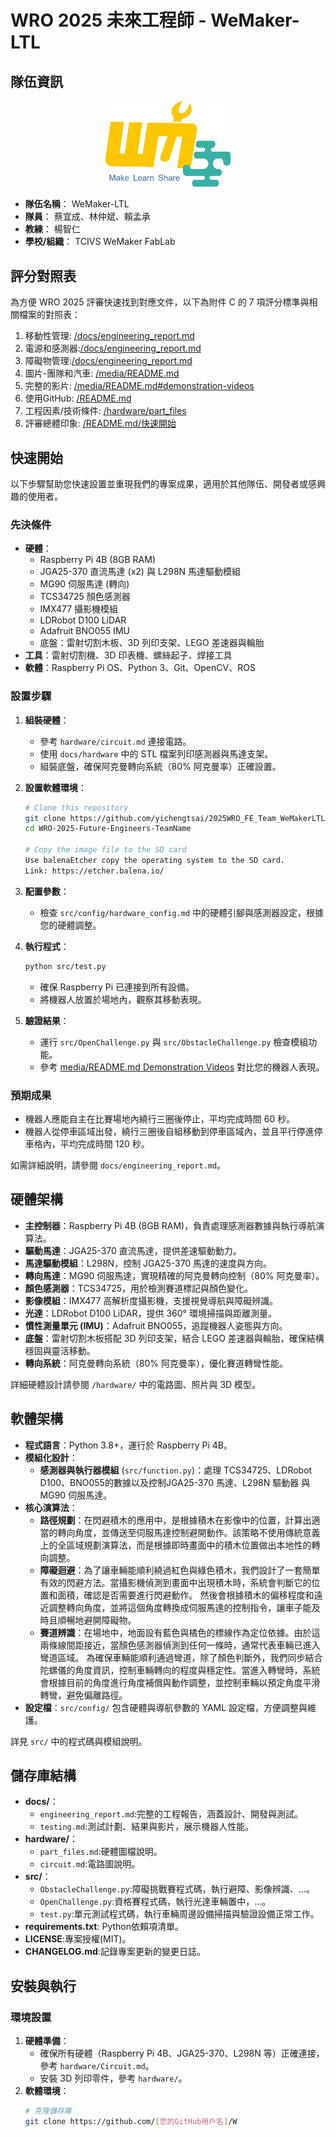 # WRO 2025 未來工程師 - WeMaker-LTL

## 隊伍資訊

<div align="center"><img src="img/WeMaker - LOGO.png" width="200px"></div>

- **隊伍名稱**： WeMaker-LTL
- **隊員**： 蔡宜成、林仲斌、賴孟承
- **教練**： 楊智仁
- **學校/組織**： TCIVS WeMaker FabLab

## 評分對照表
為方便 WRO 2025 評審快速找到對應文件，以下為附件 C 的 7 項評分標準與相關檔案的對照表：
1. 移動性管理: [/docs/engineering_report.md](docs/engineering_report.md#移動性管理)
2. 電源和感測器:[/docs/engineering_report.md](docs/engineering_report.md#電源管理與感測)
3. 障礙物管理:[/docs/engineering_report.md](docs/engineering_report.md#障礙管理)
4. 圖片-團隊和汽車: [/media/README.md](media/README.md)
5. 完整的影片: [/media/README.md#demonstration-videos](media/README.md#demonstration-videos)
6. 使用GitHub: [/README.md](README.md)
7. 工程因素/技術條件: [/hardware/part_files](/hardware/part_files.md)
8. 評審總體印象: [/README.md/快速開始](README.md#快速開始)

## 快速開始
以下步驟幫助您快速設置並重現我們的專案成果，適用於其他隊伍、開發者或感興趣的使用者。

### 先決條件
- **硬體**：
  - Raspberry Pi 4B (8GB RAM)
  - JGA25-370 直流馬達 (x2) 與 L298N 馬達驅動模組
  - MG90 伺服馬達 (轉向)
  - TCS34725 顏色感測器
  - IMX477 攝影機模組
  - LDRobot D100 LiDAR
  - Adafruit BNO055 IMU
  - 底盤：雷射切割木板、3D 列印支架、LEGO 差速器與輪胎
- **工具**：雷射切割機、3D 印表機、螺絲起子、焊接工具
- **軟體**：Raspberry Pi OS、Python 3、Git、OpenCV、ROS

### 設置步驟
1. **組裝硬體**：
   - 參考 `hardware/circuit.md` 連接電路。
   - 使用 `docs/hardware` 中的 STL 檔案列印感測器與馬達支架。
   - 組裝底盤，確保阿克曼轉向系統（80% 阿克曼率）正確設置。
2. **設置軟體環境**：

   ```bash
   # Clone this repository
   git clone https://github.com/yichengtsai/2025WRO_FE_Team_WeMakerLTL.git
   cd WRO-2025-Future-Engineers-TeamName

   # Copy the image file to the SD card
   Use balenaEtcher copy the operating system to the SD card.
   Link: https://etcher.balena.io/
   ```
3. **配置參數**：
   - 檢查 `src/config/hardware_config.md` 中的硬體引腳與感測器設定，根據您的硬體調整。
4. **執行程式**：
   ```bash
   python src/test.py
   ```
   - 確保 Raspberry Pi 已連接到所有設備。
   - 將機器人放置於場地內，觀察其移動表現。
5. **驗證結果**：
   - 運行 `src/OpenChallenge.py` 與 `src/ObstacleChallenge.py` 檢查模組功能。
   - 參考 [media/README.md Demonstration Videos](media/README.md#demonstration-videos) 對比您的機器人表現。

### 預期成果
- 機器人應能自主在比賽場地內繞行三圈後停止，平均完成時間 60 秒。
- 機器人從停車區域出發，繞行三圈後自組移動到停車區域內，並且平行停進停車格內，平均完成時間 120 秒。

如需詳細說明，請參閱 `docs/engineering_report.md`。

## 硬體架構
- **主控制器**：Raspberry Pi 4B (8GB RAM)，負責處理感測器數據與執行導航演算法。
- **驅動馬達**：JGA25-370 直流馬達，提供差速驅動動力。
- **馬達驅動模組**：L298N，控制 JGA25-370 馬達的速度與方向。
- **轉向馬達**：MG90 伺服馬達，實現精確的阿克曼轉向控制（80% 阿克曼率）。
- **顏色感測器**：TCS34725，用於檢測賽道標記與顏色變化。
- **影像模組**：IMX477 高解析度攝影機，支援視覺導航與障礙辨識。
- **光達**：LDRobot D100 LiDAR，提供 360° 環境掃描與距離測量。
- **慣性測量單元 (IMU)**：Adafruit BNO055，追蹤機器人姿態與方向。
- **底盤**：雷射切割木板搭配 3D 列印支架，結合 LEGO 差速器與輪胎，確保結構穩固與靈活移動。
- **轉向系統**：阿克曼轉向系統（80% 阿克曼率），優化賽道轉彎性能。

詳細硬體設計請參閱 `/hardware/` 中的電路圖、照片與 3D 模型。

## 軟體架構
- **程式語言**：Python 3.8+，運行於 Raspberry Pi 4B。
- **模組化設計**：
  - **感測器與執行器模組** (`src/function.py`)：處理 TCS34725、LDRobot D100、BNO055的數據以及控制JGA25-370 馬達、L298N 驅動器 與 MG90 伺服馬達。
- **核心演算法**：
  - **路徑規劃**：在閃避積木的應用中，是根據積木在影像中的位置，計算出適當的轉向角度，並傳送至伺服馬達控制避開動作。該策略不使用傳統意義上的全區域規劃演算法，而是根據即時畫面中的積木位置做出本地性的轉向調整。
  - **障礙迴避**：為了讓車輛能順利繞過紅色與綠色積木，我們設計了一套簡單有效的閃避方法。當攝影機偵測到畫面中出現積木時，系統會判斷它的位置和面積，確認是否需要進行閃避動作。
  然後會根據積木的偏移程度和遠近調整轉向角度，並將這個角度轉換成伺服馬達的控制指令，讓車子能及時且順暢地避開障礙物。
  - **賽道辨識**：在場地中，地面設有藍色與橘色的標線作為定位依據。由於這兩條線間距接近，當顏色感測器偵測到任何一條時，通常代表車輛已進入彎道區域。
  為確保車輛能順利通過彎道，除了顏色判斷外，我們同步結合陀螺儀的角度資訊，控制車輛轉向的程度與穩定性。當進入轉彎時，系統會根據目前的角度進行角度補償與動作調整，並控制車輛以預定角度平滑轉彎，避免偏離路徑。
- **設定檔**：`src/config/` 包含硬體與導航參數的 YAML 設定檔，方便調整與維護。

詳見 `src/` 中的程式碼與模組說明。

## 儲存庫結構
- **docs/**：
  - `engineering_report.md`:完整的工程報告，涵蓋設計、開發與測試。
  - `testing.md`:測試計劃、結果與影片，展示機器人性能。
- **hardware/**：
  - `part_files.md`:硬體圖檔說明。
  - `circuit.md`:電路圖說明。
- **src/**：
  - `ObstacleChallenge.py`:障礙挑戰賽程式碼，執行避障、影像辨識、...。
  - `OpenChallenge.py`:資格賽程式碼，執行光達車輛置中，...。
  - `test.py`:單元測試程式碼，執行車輛周邊設備掃描與驗證設備正常工作。
- **requirements.txt**: Python依賴項清單。
- **LICENSE**:專案授權(MIT)。
- **CHANGELOG.md**:記錄專案更新的變更日誌。

## 安裝與執行
### 環境設置
1. **硬體準備**：
   - 確保所有硬體（Raspberry Pi 4B、JGA25-370、L298N 等）正確連接，參考 `hardware/Circuit.md`。
   - 安裝 3D 列印零件，參考 `hardware/`。
2. **軟體環境**：
   ```bash
   # 克隆儲存庫
   git clone https://github.com/[您的GitHub用戶名]/W